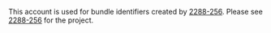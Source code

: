 This account is used for bundle identifiers created by [2288-256](https://github.com/2288-256).
Please see [2288-256](https://github.com/2288-256) for the project.
